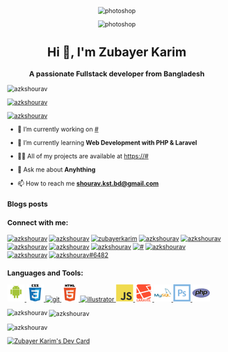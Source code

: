 <p align="center"> <img src="https://giphy.com/embed/kMl2o9LaG6HbKE2dcx" alt="photoshop" width="720" height="720"/> </a> </p>


<p align="center"> <img src="https://user-images.githubusercontent.com/118666661/226869708-f79ba07a-eef2-452c-8a34-2601c18f2b9a.jpg" alt="photoshop" width="720" height="720"/> </a> </p>



<h1 align="center">Hi 👋, I'm Zubayer Karim </h1>
<h3 align="center">A passionate Fullstack developer from Bangladesh</h3>

<p align="left"> <img src="https://komarev.com/ghpvc/?username=azkshourav&label=Profile%20views&color=0e75b6&style=flat" alt="azkshourav" /> </p>

<p align="left"> <a href="https://github.com/ryo-ma/github-profile-trophy"><img src="https://github-profile-trophy.vercel.app/?username=azkshourav" alt="azkshourav" /></a> </p>

<p align="left"> <a href="https://twitter.com/azkshourav" target="blank"><img src="https://img.shields.io/twitter/follow/azkshourav?logo=twitter&style=for-the-badge" alt="azkshourav" /></a> </p>



- 🔭 I’m currently working on [#](https://#)

- 🌱 I’m currently learning **Web Development with PHP & Laravel**

- 👨‍💻 All of my projects are available at [https://#](https://#)

- 💬 Ask me about **Anyhthing**

- 📫 How to reach me **shourav.kst.bd@gmail.com**

### Blogs posts
<!-- BLOG-POST-LIST:START -->
<!-- BLOG-POST-LIST:END -->

<h3 align="left">Connect with me:</h3>
<p align="left">
<a href="https://dev.to/azkshourav" target="blank"><img align="center" src="https://raw.githubusercontent.com/rahuldkjain/github-profile-readme-generator/master/src/images/icons/Social/devto.svg" alt="azkshourav" height="30" width="40" /></a>
<a href="https://twitter.com/azkshourav" target="blank"><img align="center" src="https://raw.githubusercontent.com/rahuldkjain/github-profile-readme-generator/master/src/images/icons/Social/twitter.svg" alt="azkshourav" height="30" width="40" /></a>
<a href="https://linkedin.com/in/zubayerkarim" target="blank"><img align="center" src="https://raw.githubusercontent.com/rahuldkjain/github-profile-readme-generator/master/src/images/icons/Social/linked-in-alt.svg" alt="zubayerkarim" height="30" width="40" /></a>
<a href="https://stackoverflow.com/users/azkshourav" target="blank"><img align="center" src="https://raw.githubusercontent.com/rahuldkjain/github-profile-readme-generator/master/src/images/icons/Social/stack-overflow.svg" alt="azkshourav" height="30" width="40" /></a>
<a href="https://fb.com/azkshourav" target="blank"><img align="center" src="https://raw.githubusercontent.com/rahuldkjain/github-profile-readme-generator/master/src/images/icons/Social/facebook.svg" alt="azkshourav" height="30" width="40" /></a>
<a href="https://instagram.com/azkshourav" target="blank"><img align="center" src="https://raw.githubusercontent.com/rahuldkjain/github-profile-readme-generator/master/src/images/icons/Social/instagram.svg" alt="azkshourav" height="30" width="40" /></a>
<a href="https://dribbble.com/azkshourav" target="blank"><img align="center" src="https://raw.githubusercontent.com/rahuldkjain/github-profile-readme-generator/master/src/images/icons/Social/dribbble.svg" alt="azkshourav" height="30" width="40" /></a>
<a href="https://hashnode.com/azkshourav" target="blank"><img align="center" src="https://raw.githubusercontent.com/rahuldkjain/github-profile-readme-generator/master/src/images/icons/Social/hashnode.svg" alt="azkshourav" height="30" width="40" /></a>
<a href="https://www.youtube.com/c/#" target="blank"><img align="center" src="https://raw.githubusercontent.com/rahuldkjain/github-profile-readme-generator/master/src/images/icons/Social/youtube.svg" alt="#" height="30" width="40" /></a>
<a href="https://www.hackerrank.com/azkshourav" target="blank"><img align="center" src="https://raw.githubusercontent.com/rahuldkjain/github-profile-readme-generator/master/src/images/icons/Social/hackerrank.svg" alt="azkshourav" height="30" width="40" /></a>
<a href="https://www.leetcode.com/azkshourav" target="blank"><img align="center" src="https://raw.githubusercontent.com/rahuldkjain/github-profile-readme-generator/master/src/images/icons/Social/leet-code.svg" alt="azkshourav" height="30" width="40" /></a>
<a href="https://discord.gg/azkshourav#6482" target="blank"><img align="center" src="https://raw.githubusercontent.com/rahuldkjain/github-profile-readme-generator/master/src/images/icons/Social/discord.svg" alt="azkshourav#6482" height="30" width="40" /></a>
</p>

<h3 align="left">Languages and Tools:</h3>
<p align="left"> <a href="https://developer.android.com" target="_blank" rel="noreferrer"> <img src="https://raw.githubusercontent.com/devicons/devicon/master/icons/android/android-original-wordmark.svg" alt="android" width="40" height="40"/> </a> <a href="https://www.w3schools.com/css/" target="_blank" rel="noreferrer"> <img src="https://raw.githubusercontent.com/devicons/devicon/master/icons/css3/css3-original-wordmark.svg" alt="css3" width="40" height="40"/> </a> <a href="https://git-scm.com/" target="_blank" rel="noreferrer"> <img src="https://www.vectorlogo.zone/logos/git-scm/git-scm-icon.svg" alt="git" width="40" height="40"/> </a> <a href="https://www.w3.org/html/" target="_blank" rel="noreferrer"> <img src="https://raw.githubusercontent.com/devicons/devicon/master/icons/html5/html5-original-wordmark.svg" alt="html5" width="40" height="40"/> </a> <a href="https://www.adobe.com/in/products/illustrator.html" target="_blank" rel="noreferrer"> <img src="https://www.vectorlogo.zone/logos/adobe_illustrator/adobe_illustrator-icon.svg" alt="illustrator" width="40" height="40"/> </a> <a href="https://developer.mozilla.org/en-US/docs/Web/JavaScript" target="_blank" rel="noreferrer"> <img src="https://raw.githubusercontent.com/devicons/devicon/master/icons/javascript/javascript-original.svg" alt="javascript" width="40" height="40"/> </a> <a href="https://laravel.com/" target="_blank" rel="noreferrer"> <img src="https://raw.githubusercontent.com/devicons/devicon/master/icons/laravel/laravel-plain-wordmark.svg" alt="laravel" width="40" height="40"/> </a> <a href="https://www.mysql.com/" target="_blank" rel="noreferrer"> <img src="https://raw.githubusercontent.com/devicons/devicon/master/icons/mysql/mysql-original-wordmark.svg" alt="mysql" width="40" height="40"/> </a> <a href="https://www.photoshop.com/en" target="_blank" rel="noreferrer"> <img src="https://raw.githubusercontent.com/devicons/devicon/master/icons/photoshop/photoshop-line.svg" alt="photoshop" width="40" height="40"/> </a> <a href="https://www.php.net" target="_blank" rel="noreferrer"> <img src="https://raw.githubusercontent.com/devicons/devicon/master/icons/php/php-original.svg" alt="php" width="40" height="40"/> </a> </p>

<p><img align="left" src="https://github-readme-stats.vercel.app/api/top-langs?username=azkshourav&show_icons=true&locale=en&layout=compact" alt="azkshourav" /></p>

<p>&nbsp;<img align="center" src="https://github-readme-stats.vercel.app/api?username=azkshourav&show_icons=true&locale=en" alt="azkshourav" /></p>

<p><img align="center" src="https://github-readme-streak-stats.herokuapp.com/?user=azkshourav&" alt="azkshourav" /></p>

<a href="https://app.daily.dev/azkshourav"><img src="https://api.daily.dev/devcards/496e7715e55447958558b9ff3502e188.png?r=29t" width="400" alt="Zubayer Karim's Dev Card"/></a>



<!--
**azkshourav/azkshourav** is a ✨ _special_ ✨ repository because its `README.md` (this file) appears on your GitHub profile.

Here are some ideas to get you started:

- 🔭 I’m currently working on ...
- 🌱 I’m currently learning ...
- 👯 I’m looking to collaborate on ...
- 🤔 I’m looking for help with ...
- 💬 Ask me about ...
- 📫 How to reach me: ...
- 😄 Pronouns: ...
- ⚡ Fun fact: ...
-->
